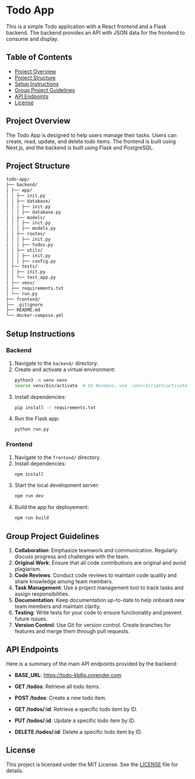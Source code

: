 # Todo App

This is a simple Todo application with a React frontend and a Flask backend. The backend provides an API with JSON data for the frontend to consume and display.

## Table of Contents

- [Project Overview](#project-overview)
- [Project Structure](#project-structure)
- [Setup Instructions](#setup-instructions)
- [Group Project Guidelines](#group-project-guidelines)
- [API Endpoints](#api-endpoints)
- [License](#license)

## Project Overview

The Todo App is designed to help users manage their tasks. Users can create, read, update, and delete todo items. The frontend is built using Next.js, and the backend is built using Flask and PostgreSQL.

## Project Structure

```bash
todo-app/
├── backend/
│ ├── app/
│ │ ├── init.py
│ │ ├── database/
│ │ │ ├── init.py
│ │ │ ├── database.py
│ │ ├── models/
│ │ │ ├── init.py
│ │ │ ├── models.py
│ │ ├── routes/
│ │ │ ├── init.py
│ │ │ ├── todos.py
│ │ ├── utils/
│ │ │ ├── init.py
│ │ │ ├── config.py
│ ├── tests/
│ │ ├── init.py
│ │ └── test_app.py
│ ├── venv/
│ ├── requirements.txt
│ └── run.py
├── frontend/
├── .gitignore
├── README.md
└── docker-compose.yml
```

## Setup Instructions

### Backend

1. Navigate to the `backend/` directory.
2. Create and activate a virtual environment:
   ```sh
   python3 -m venv venv
   source venv/bin/activate  # On Windows, use `venv\Scripts\activate`
   ```
3. Install dependencies:
   ```sh
   pip install -r requirements.txt
   ```
4. Run the Flask app:
   ```sh
   python run.py
   ```

### Frontend

1. Navigate to the `frontend/` directory.
2. Install dependencies:
   ```sh
   npm install
   ```
3. Start the local development server:
   ```sh
   npm run dev
   ```
4. Build the app for deployement:
   ```sh
   npm run build
   ```

## Group Project Guidelines

1. **Collaboration**: Emphasize teamwork and communication. Regularly discuss progress and challenges with the team.
2. **Original Work**: Ensure that all code contributions are original and avoid plagiarism.
3. **Code Reviews**: Conduct code reviews to maintain code quality and share knowledge among team members.
4. **Task Management**: Use a project management tool to track tasks and assign responsibilities.
5. **Documentation**: Keep documentation up-to-date to help onboard new team members and maintain clarity.
6. **Testing**: Write tests for your code to ensure functionality and prevent future issues.
7. **Version Control**: Use Git for version control. Create branches for features and merge them through pull requests.

## API Endpoints

Here is a summary of the main API endpoints provided by the backend:

- **BASE_URL**: https://todo-kb6p.onrender.com

- **GET /todos**: Retrieve all todo items.
- **POST /todos**: Create a new todo item.
- **GET /todos/:id**: Retrieve a specific todo item by ID.
- **PUT /todos/:id**: Update a specific todo item by ID.
- **DELETE /todos/:id**: Delete a specific todo item by ID.

## License

This project is licensed under the MIT License. See the [LICENSE](LICENSE) file for details.
